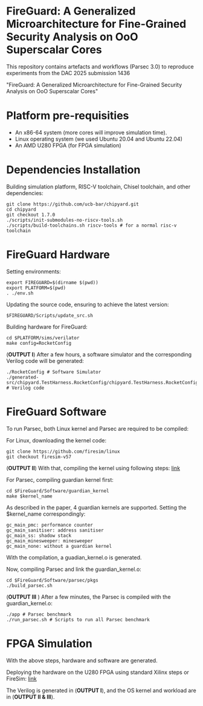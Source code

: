 FireGuard: A Generalized Microarchitecture for Fine-Grained Security Analysis on OoO Superscalar Cores
==================================================

This repository contains artefacts and workflows (Parsec 3.0) to reproduce experiments from the DAC 2025 submission 1436

"FireGuard: A Generalized Microarchitecture for Fine-Grained Security Analysis on OoO Superscalar Cores"

Platform pre-requisities
========================
* An x86-64 system (more cores will improve simulation time).
* Linux operating system (we used Ubuntu 20.04 and Ubuntu 22.04)
* An AMD U280 FPGA (for FPGA simulation)

Dependencies Installation
========================
Building simulation platform, RISC-V toolchain, Chisel toolchain, and other dependencies: 

```
git clone https://github.com/ucb-bar/chipyard.git
cd chipyard
git checkout 1.7.0
./scripts/init-submodules-no-riscv-tools.sh
./scripts/build-toolchains.sh riscv-tools # for a normal risc-v toolchain 
```

FireGuard Hardware
========================
Setting environments:

```
export FIREGUARD=$(dirname $(pwd))
export PLATFORM=$(pwd)
. ./env.sh
```

Updating the source code, ensuring to achieve the latest version:
```
$FIREGUARD/Scripts/update_src.sh
```

Building hardware for FireGuard:
```
cd $PLATFORM/sims/verilator
make config=RocketConfig
```

(**OUTPUT I**) After a few hours, a software simulator and the corresponding Verilog code will be generated:
```
./RocketConfig # Software Simulator
./generated-src/chipyard.TestHarness.RocketConfig/chipyard.TestHarness.RocketConfig.top.v # Verilog code
```


FireGuard Software
========================
To run Parsec, both Linux kernel and Parsec are required to be compiled:

For Linux, downloading the kernel code:
```
git clone https://github.com/firesim/linux
git checkout firesim-v57
```
(**OUTPUT II**) With that, compiling the kernel using following steps: [link](https://firemarshal.readthedocs.io/en/latest/index.html)

For Parsec, compiling guardian kernel first:
```
cd $FireGuard/Software/guardian_kernel
make $kernel_name
```

As described in the paper, 4 guardian kernels are supported. Setting the $kernel_name correspondingly:

```
gc_main_pmc: performance counter
gc_main_sanitiser: address sanitiser
gc_main_ss: shadow stack
gc_main_minesweeper: minesweeper 
gc_main_none: without a guardian kernel 
```

With the compilation, a guadian_kernel.o is generated. 

Now, compiling Parsec and link the guardian_kernel.o:
```
cd $FireGuard/Software/parsec/pkgs
./build_parsec.sh
```

(**OUTPUT III** ) After a few minutes, the Parsec is compiled with the guardian_kernel.o:
```
./app # Parsec benchmark
./run_parsec.sh # Scripts to run all Parsec benchmark
```

FPGA Simulation
========================
With the above steps, hardware and software are generated.

Deploying the hardware on the U280 FPGA using standard Xilinx steps or FireSim: [link](https://docs.fires.im/en/latest/Getting-Started-Guides/On-Premises-FPGA-Getting-Started/Running-Simulations/Running-Single-Node-Simulation-Xilinx-Alveo-U280.html)

The Verilog is generated in (**OUTPUT I**), and the OS kernel and workload are in (**OUTPUT II & III**).
